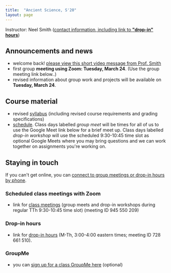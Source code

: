 ```yaml
---
title:  "Ancient Science, S'20"
layout: page
---
```



Instructor: Neel Smith ([contact information, including link to **"drop-in" hours**](http://neelsmith.info/holycross/contact/))


## Announcements and news

- welcome back! [please view this short video message from Prof. Smith](videos/welcome.mp4)
- first group **meeting using Zoom:  Tuesday, March 24**. (Use the group meeting link below..)
- revised information about group work and projects will be available on **Tuesday, March 24**.


## Course material

- revised [syllabus](syllabus/) (including revised course requirements and grading specifications)
- [schedule](schedule/).  Class days labelled *group meet* will be times for all of us to use the Google Meet link below for a brief meet up.  Class days labelled *drop-in workshop* will use the scheduled 9:30-10:45 time slot as optional Google Meets where you may bring questions and we can work together on assignments you're working on.

## Staying in touch

If you can't get online, you can [connect to group meetings or drop-in hours by phone](phone-option/).


### Scheduled class meetings with Zoom

-  link for [class meetings](https://holycross.zoom.us/j/945550209) (group meets and drop-in workshops during regular TTh 9:30-10:45 time slot) (meeting ID 945 550 209)


### Drop-in hours

-  link for [drop-in hours](https://holycross.zoom.us/j/728661510) (M-Th, 3:00-4:00 eastern times; meeting ID 728 661 510).  



### GroupMe

- you can [sign up for a class GroupMe here](https://groupme.com/join_group/58684193/ICdBp5hx) (optional)
